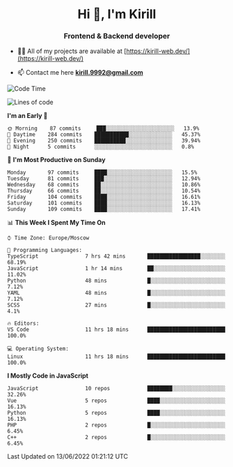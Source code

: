 <h1 align="center">Hi 👋, I'm Kirill</h1>
<h3 align="center">Frontend & Backend developer</h3>

- 👨‍💻 All of my projects are available at [https://kirill-web.dev/](https://kirill-web.dev/)

- 📫 Contact me here **kirill.9992@gmail.com**











<!--START_SECTION:waka-->
![Code Time](http://img.shields.io/badge/Code%20Time-0%20secs-blue)

![Lines of code](https://img.shields.io/badge/From%20Hello%20World%20I%27ve%20Written-477%20Thousand%20lines%20of%20code-blue)

**I'm an Early 🐤** 

```text
🌞 Morning    87 commits     ███░░░░░░░░░░░░░░░░░░░░░░   13.9% 
🌆 Daytime    284 commits    ███████████░░░░░░░░░░░░░░   45.37% 
🌃 Evening    250 commits    ██████████░░░░░░░░░░░░░░░   39.94% 
🌙 Night      5 commits      ░░░░░░░░░░░░░░░░░░░░░░░░░   0.8%

```
📅 **I'm Most Productive on Sunday** 

```text
Monday       97 commits     ████░░░░░░░░░░░░░░░░░░░░░   15.5% 
Tuesday      81 commits     ███░░░░░░░░░░░░░░░░░░░░░░   12.94% 
Wednesday    68 commits     ██░░░░░░░░░░░░░░░░░░░░░░░   10.86% 
Thursday     66 commits     ██░░░░░░░░░░░░░░░░░░░░░░░   10.54% 
Friday       104 commits    ████░░░░░░░░░░░░░░░░░░░░░   16.61% 
Saturday     101 commits    ████░░░░░░░░░░░░░░░░░░░░░   16.13% 
Sunday       109 commits    ████░░░░░░░░░░░░░░░░░░░░░   17.41%

```


📊 **This Week I Spent My Time On** 

```text
⌚︎ Time Zone: Europe/Moscow

💬 Programming Languages: 
TypeScript               7 hrs 42 mins       █████████████████░░░░░░░░   68.19% 
JavaScript               1 hr 14 mins        ██░░░░░░░░░░░░░░░░░░░░░░░   11.02% 
Python                   48 mins             █░░░░░░░░░░░░░░░░░░░░░░░░   7.12% 
YAML                     48 mins             █░░░░░░░░░░░░░░░░░░░░░░░░   7.12% 
SCSS                     27 mins             █░░░░░░░░░░░░░░░░░░░░░░░░   4.1%

🔥 Editors: 
VS Code                  11 hrs 18 mins      █████████████████████████   100.0%

💻 Operating System: 
Linux                    11 hrs 18 mins      █████████████████████████   100.0%

```

**I Mostly Code in JavaScript** 

```text
JavaScript               10 repos            ████████░░░░░░░░░░░░░░░░░   32.26% 
Vue                      5 repos             ████░░░░░░░░░░░░░░░░░░░░░   16.13% 
Python                   5 repos             ████░░░░░░░░░░░░░░░░░░░░░   16.13% 
PHP                      2 repos             █░░░░░░░░░░░░░░░░░░░░░░░░   6.45% 
C++                      2 repos             █░░░░░░░░░░░░░░░░░░░░░░░░   6.45%

```



 Last Updated on 13/06/2022 01:21:12 UTC
<!--END_SECTION:waka-->
